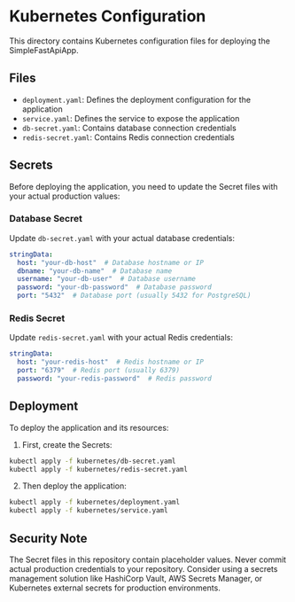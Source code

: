 # Kubernetes Configuration

This directory contains Kubernetes configuration files for deploying the SimpleFastApiApp.

## Files

- `deployment.yaml`: Defines the deployment configuration for the application
- `service.yaml`: Defines the service to expose the application
- `db-secret.yaml`: Contains database connection credentials
- `redis-secret.yaml`: Contains Redis connection credentials

## Secrets

Before deploying the application, you need to update the Secret files with your actual production values:

### Database Secret

Update `db-secret.yaml` with your actual database credentials:

```yaml
stringData:
  host: "your-db-host"  # Database hostname or IP
  dbname: "your-db-name"  # Database name
  username: "your-db-user"  # Database username
  password: "your-db-password"  # Database password
  port: "5432"  # Database port (usually 5432 for PostgreSQL)
```

### Redis Secret

Update `redis-secret.yaml` with your actual Redis credentials:

```yaml
stringData:
  host: "your-redis-host"  # Redis hostname or IP
  port: "6379"  # Redis port (usually 6379)
  password: "your-redis-password"  # Redis password
```

## Deployment

To deploy the application and its resources:

1. First, create the Secrets:

```bash
kubectl apply -f kubernetes/db-secret.yaml
kubectl apply -f kubernetes/redis-secret.yaml
```

2. Then deploy the application:

```bash
kubectl apply -f kubernetes/deployment.yaml
kubectl apply -f kubernetes/service.yaml
```

## Security Note

The Secret files in this repository contain placeholder values. Never commit actual production credentials to your repository. Consider using a secrets management solution like HashiCorp Vault, AWS Secrets Manager, or Kubernetes external secrets for production environments.